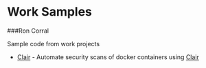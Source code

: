 # Work Samples

###Ron Corral

Sample code from work projects

- [Clair](https://github.com/ronnycorral/Work-Samples/tree/master/clair/) - Automate security scans of docker containers using [Clair](https://github.com/quay/clair/)

